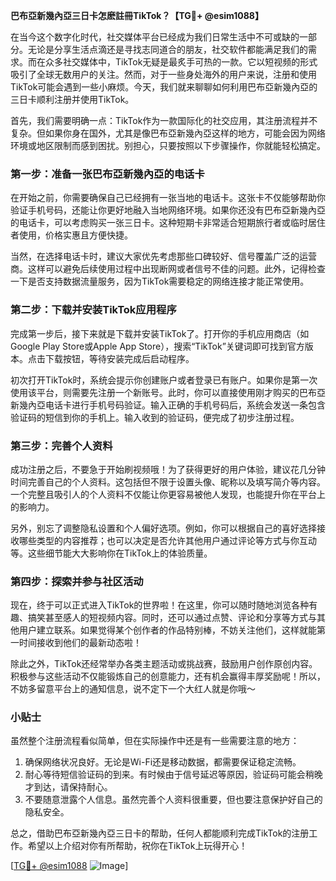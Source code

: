 **巴布亞新幾內亞三日卡怎麽註冊TikTok？【TG💪+ @esim1088】**

在当今这个数字化时代，社交媒体平台已经成为我们日常生活中不可或缺的一部分。无论是分享生活点滴还是寻找志同道合的朋友，社交软件都能满足我们的需求。而在众多社交媒体中，TikTok无疑是最炙手可热的一款。它以短视频的形式吸引了全球无数用户的关注。然而，对于一些身处海外的用户来说，注册和使用TikTok可能会遇到一些小麻烦。今天，我们就来聊聊如何利用巴布亞新幾內亞的三日卡顺利注册并使用TikTok。

首先，我们需要明确一点：TikTok作为一款国际化的社交应用，其注册流程并不复杂。但如果你身在国外，尤其是像巴布亞新幾內亞这样的地方，可能会因为网络环境或地区限制而感到困扰。别担心，只要按照以下步骤操作，你就能轻松搞定。

### 第一步：准备一张巴布亞新幾內亞的电话卡

在开始之前，你需要确保自己已经拥有一张当地的电话卡。这张卡不仅能够帮助你验证手机号码，还能让你更好地融入当地网络环境。如果你还没有巴布亞新幾內亞的电话卡，可以考虑购买一张三日卡。这种短期卡非常适合短期旅行者或临时居住者使用，价格实惠且方便快捷。

当然，在选择电话卡时，建议大家优先考虑那些口碑较好、信号覆盖广泛的运营商。这样可以避免后续使用过程中出现断网或者信号不佳的问题。此外，记得检查一下是否支持数据流量服务，因为TikTok需要稳定的网络连接才能正常使用。

### 第二步：下载并安装TikTok应用程序

完成第一步后，接下来就是下载并安装TikTok了。打开你的手机应用商店（如Google Play Store或Apple App Store），搜索“TikTok”关键词即可找到官方版本。点击下载按钮，等待安装完成后启动程序。

初次打开TikTok时，系统会提示你创建账户或者登录已有账户。如果你是第一次使用该平台，则需要先注册一个新账号。此时，你可以直接使用刚才购买的巴布亞新幾內亞电话卡进行手机号码验证。输入正确的手机号码后，系统会发送一条包含验证码的短信到你的手机上。输入收到的验证码，便完成了初步注册过程。

### 第三步：完善个人资料

成功注册之后，不要急于开始刷视频哦！为了获得更好的用户体验，建议花几分钟时间完善自己的个人资料。这包括但不限于设置头像、昵称以及填写简介等内容。一个完整且吸引人的个人资料不仅能让你更容易被他人发现，也能提升你在平台上的影响力。

另外，别忘了调整隐私设置和个人偏好选项。例如，你可以根据自己的喜好选择接收哪些类型的内容推荐；也可以决定是否允许其他用户通过评论等方式与你互动等。这些细节能大大影响你在TikTok上的体验质量。

### 第四步：探索并参与社区活动

现在，终于可以正式进入TikTok的世界啦！在这里，你可以随时随地浏览各种有趣、搞笑甚至感人的短视频内容。同时，还可以通过点赞、评论和分享等方式与其他用户建立联系。如果觉得某个创作者的作品特别棒，不妨关注他们，这样就能第一时间接收到他们的最新动态啦！

除此之外，TikTok还经常举办各类主题活动或挑战赛，鼓励用户创作原创内容。积极参与这些活动不仅能锻炼自己的创意能力，还有机会赢得丰厚奖励呢！所以，不妨多留意平台上的通知信息，说不定下一个大红人就是你哦～

### 小贴士

虽然整个注册流程看似简单，但在实际操作中还是有一些需要注意的地方：

1. 确保网络状况良好。无论是Wi-Fi还是移动数据，都需要保证稳定流畅。
2. 耐心等待短信验证码的到来。有时候由于信号延迟等原因，验证码可能会稍晚才到达，请保持耐心。
3. 不要随意泄露个人信息。虽然完善个人资料很重要，但也要注意保护好自己的隐私安全。

总之，借助巴布亞新幾內亞三日卡的帮助，任何人都能顺利完成TikTok的注册工作。希望以上介绍对你有所帮助，祝你在TikTok上玩得开心！

[[TG💪+ @esim1088](https://t.me/s/esim1088) ![Image](https://i.postimg.cc/4NQfJmqS/Snipaste-2025-05-13-00-14-12.png)]